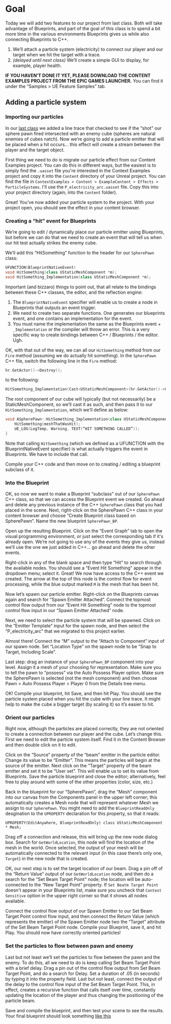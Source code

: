 # Goal
Today we will add two features to our project from last class. Both will take advantage of Blueprints, and part of the goal of this class is to spend a bit more time in the various environments Blueprints gives us while also connecting 
Blueprints to C++.

1. We’ll attach a particle system (electricity) to connect our player and our target when we hit the target with a trace.
2. *(delayed until next class)* We’ll create a simple GUI to display, for example, player health.

**IF YOU HAVEN’T DONE IT YET, PLEASE DOWNLOAD THE CONTENT EXAMPLES PROJECT FROM THE EPIC GAMES LAUNCHER.** You can find it under the “Samples > UE Feature Samples” tab.

## Adding a particle system
### Importing our particles
In our [last class](ue_tutorial_day3.md) we added a line trace that checked to see if the “shot” our sphere pawn fired intersected with an enemy cube 
(spheres are natural enemies of cubes natch).  Now we’re going to add a particle emitter that will be placed when a hit occurs… 
this effect will create a stream between the player and the target object.

First thing we need to do is migrate our particle effect from our Content Examples project. You can do this in different ways, but the easiest is to
simply find the `.uasset` file you're interested in the Context Examples project and copy it into the `Content` directory of your Unreal project. You can
find the file in `ContextExamples > Content > ExampleContent > Effects > ParticleSystems`. I'll use the `P_electricity_arc.uasset` file. Copy this into
your project directory (again, into the `Content` folder).

Great! You’ve now added your particle system to the project. With your project open, you should see the effect in your content browser.

### Creating a “hit” event for Blueprints
We’re going to edit / dynamically place our particle emitter using Blueprints, but before we can do that we need to create 
an event that will tell us when our hit test actually strikes the enemy cube. 

We’ll add this “HitSomething” function to the header for our `SpherePawn` class:

```c++
UFUNCTION(BlueprintNativeEvent)
void HitSomething(class UStaticMeshComponent *m);
void HitSomething_Implementation(class UStaticMeshComponent *m);
```

Important (and bizzaro) things to point out, that all relate to the bindings between these C++ classes, the editor, and the reflection engine:

1. The `BlueprintNativeEvent` specifier will enable us to create a node in Blueprints that outputs an event trigger.
2. We need to create two separate functions. One generates our blueprints event, and one contains an implementation for the event. 
3. You must name the implementation the same as the Blueprints event + `_Implementation` or the compiler will throw an error. This is a very specific way to create bindings between C++ / Blueprints / the editor. Ugh.

OK, with that out of the way, we can all our `HitSomething` method from our `Fire` method (assuming we do actually hit something). In the `SpherePawn` C++ file, switch the following line in the `Fire` method:

```c++
hr.GetActor()->Destroy();
```

 to the following:
```c++
HitSomething_Implementation(Cast<UStaticMeshComponent>(hr.GetActor()->GetRootComponent()));
```

The root component of our cube will typically (but not necessarily) be a StaticMeshComponent, so we’ll cast it as such, and then pass it to our `HitSomething_Implementation`, which we’ll define as below:

```c++
void ASpherePawn::HitSomething_Implementation(class UStaticMeshComponent *meshThatWasHit ) {
	HitSomething(meshThatWasHit);
	UE_LOG(LogTemp, Warning, TEXT(“HIT SOMETHING CALLED”));
}
```

Note that calling `HitSomething` (which we defined as a UFUNCTION with the BlueprintNativeEvent specifier) is what actually triggers the event in Blueprints. We have to include that call.

Compile your C++ code and then move on to creating / editing a blueprint subclass of it.

### Into the Blueprint
OK, so now we want to make a Blueprint “subclass” out of our `SpherePawn` C++ class, so that we can access the Blueprint event we created. 
Go ahead and delete any previous instance of the C++ `SpherePawn` class that you had placed in the scene. 
Next, right-click on the SpherePawn C++ class in your content browser
and choose “Create Blueprint class based on SpherePawn”.  Name the new blueprint `SpherePawn_BP`.

Open up the resulting Blueprint. Click on the “Event Graph” tab to open the visual programming environment, or just select the corresponding tab if it's already open.
We’re not going to use any of the events they give us, instead we’ll use the one we just added in C++... go ahead and delete the other events.

Right-click in any of the blank space and then type “Hit” to search through the available nodes. 
You should see a “Event Hit Something” appear in the dropdown menu; select it. Great! We now have access to the C++ event we created.
The arrow at the top of this node is the control flow for event processing, while the blue output marked `M` is the mesh that has been hit.

Now let’s spawn our particle emitter. Right-click on the Blueprints canvas again and search for “Spawn Emitter Attached”. 
Connect the topmost control flow output from our “Event Hit Something” node to the topmost control flow input in our “Spawn Emitter Attached” node. 

Next, we need to select the particle system that will be spawned. Click on the “Emitter Template” input for the spawn node, 
and then select the “P_electricity_arc” that we migrated to this project earlier.

Almost there! Connect the “M” output to the “Attach to Component” input of our spawn node. Set “Location Type” on the spawn node to be “Snap to Target, Including Scale”.

Last step: drag an instance of your `SpherePawn_BP` component into your level. Assign it a mesh of your choosing for representation. 
Make sure you to tell the pawn to “possess” via the Auto Possess Player option. Make sure the SpherePawn is selected (not the mesh component) and 
then choose Pawn > Auto Possess Player > Player 0 from the Details tree menu.

OK! Compile your blueprint, hit Save, and then hit Play. You should see the particle system placed when you hit the cube with your line trace. 
It might help to make the cube a bigger target (by scaling it) so it’s easier to hit.

### Orient our particles
Right now, although the particles are placed correctly, they are not oriented to create a connection between our player and the cube. 
Let’s change this. First we need to edit the particle system itself. 
Find it in the Content Browser and then double click on it to edit. 

Click on the “Source” property of the “beam” emitter in the particle editor. 
Change its value to be “Emitter”. This means the particles will begin at the source of the emitter. 
Next click on the “Target” property of the beam emitter and set it to be “User set”. 
This will enable us to set its value from Blueprints. Save the particle blueprint and close the editor; 
alternatively, feel free to play around with some of the other properties (color, size, etc.)

Back in the blueprint for our “SpherePawn”, drag the “Mesh” component into our canvas from the Components panel in the upper left corner; 
this automatically creates a Mesh node that will represent whatever Mesh we assign to our `SpherePawn`. You might need to add the `BlueprintReadOnly` desgination
to the `UPROPERTY` declaration for this property, so that it reads:

`UPROPERTY(EditAnywhere, BlueprintReadOnly)
class UStaticMeshComponent * Mesh;
`

Drag off a connection and release, this will bring up the new node dialog box. Search for `GetWorldLocation`, 
this node will find the location of the mesh in the world. Once selected, the output of your mesh will be automatically connected to 
the relevant input (in this case there’s only one, `Target`) in the new node that is created.

OK, our next step is to set the target location of our beam. 
Drag a pin off of the “Return Value” output of our `GetWorldLocation` node, and then do a search for the “Set Beam Target Point” node; 
the location will be auto-connected to the “New Target Point” property. If `Set Beatm Target Point` doesn't appear in your Blueprints list, make sure you 
uncheck that `Context Sensitive` option in the upper right corner so that it shows all nodes available.

Connect the control flow output of our Spawn Emitter to our Set Beam Target Point control flow input, and then connect the Return Value (which represents the emitter) of the Spawn Emitter node two the “Target” attribute of the Set Beam Target Point node.  Compile your Blueprint, save it, and hit Play. You should now have correctly oriented particles!

### Set the particles to flow between pawn and enemy
Last but not least we’ll set the particles to flow between the pawn and the enemy. To do this, all we need to do is keep calling Set Beam Target Point with a brief delay.  Drag a pin out of the control flow output from Set Beam Target Point, and do a search for Delay. Set a duration of .05 (in seconds) by typing it into the property field. Last but not least, connect the output of the delay to the control flow input of the Set Beam Target Point. This, in effect, creates a recursive function that calls itself over time, constantly updating the location of the player and thus changing the positioning of the particle beam. 

Save and compile the blueprint, and then test your scene to see the results. Your final blueprint should look something [like this](https://github.com/imgd-4000-2020/syllabus-and-notes/blob/master/images/day4/beam_blueprint.png)

